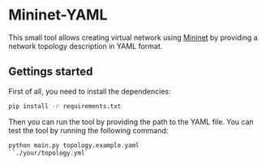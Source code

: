 # Mininet-YAML

This small tool allows creating virtual network using [Mininet](https://mininet.org/) by providing a network topology description in YAML format.

## Gettings started

First of all, you need to install the dependencies:

```bash
pip install -r requirements.txt
```

Then you can run the tool by providing the path to the YAML file. You can test the tool by running the following command:

```bash
python main.py topology.example.yaml
``./your/topology.yml`
